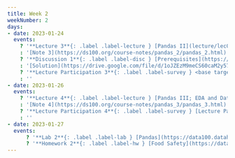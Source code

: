 ```yaml
---
title: Week 2
weekNumber: 2
days:
- date: 2023-01-24
  events:
    ? '**Lecture 3**{: .label .label-lecture } [Pandas II](lecture/lec03)'
    : '[Note 3](https://ds100.org/course-notes/pandas_2/pandas_2.html)'
    ? '**Discussion 1**{: .label .label-disc } [Prerequisites](https://drive.google.com/file/d/1714JJm4pn4_x6hMyHkoXOFCoo6E7c0ge/view?usp=sharing)' 
    : '[Solution](https://drive.google.com/file/d/1oJZEzM9meCS60caM2y57fLPJb8blxSze/view?usp=sharing)'
    ? '**Lecture Participation 3**{: .label .label-survey } <base target="_blank"> [Lecture Participation 3](https://app.sli.do/event/4FZhp2UeWxkEcZxhds62tS/embed/polls/c84e1607-960f-4c04-9ddc-7ebdc10317c2)'
    : ''
- date: 2023-01-26
  events:
    ? '**Lecture 4**{: .label .label-lecture } [Pandas III; EDA and Data Cleaning, Part 1](lecture/lec04)'
    : '[Note 4](https://ds100.org/course-notes/pandas_3/pandas_3.html)'
    ? '**Lecture Participation 4**{: .label .label-survey } [Lecture Participation 4](https://app.sli.do/event/fKjYgbQt4owcdZw5ZoP9RH/embed/polls/e5c0ffb4-66d8-4e02-bf08-0f77c9f8f67a)'
    : ''
- date: 2023-01-27
  events:
      ? '**Lab 2**{: .label .label-lab } [Pandas](https://data100.datahub.berkeley.edu/hub/user-redirect/git-pull?repo=https%3A%2F%2Fgithub.com%2FDS-100%2Fsp23&branch=main&urlpath=lab%2Ftree%2Fsp23%2Flab%2Flab02%2Flab02.ipynb) (due Jan 31)'
      ? '**Homework 2**{: .label .label-hw } [Food Safety](https://data100.datahub.berkeley.edu/hub/user-redirect/git-pull?repo=https%3A%2F%2Fgithub.com%2FDS-100%2Fsp23&branch=main&urlpath=lab%2Ftree%2Fsp23%2Fhw%2Fhw02%2Fhw02.ipynb) (due Feb 2)'
---
```

